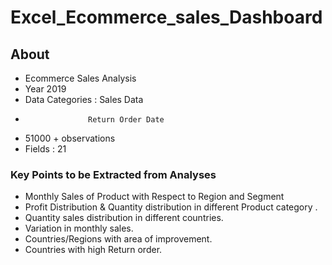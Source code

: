 # Excel_Ecommerce_sales_Dashboard

## About 

* Ecommerce  Sales Analysis 
* Year 2019
* Data Categories  :  Sales Data
*                   Return Order Date
* 51000 + observations
* Fields : 21

### Key Points to be Extracted from Analyses

* Monthly Sales of Product with Respect to Region and Segment 
* Profit Distribution & Quantity distribution in different Product category .
* Quantity sales distribution in different countries. 
* Variation in monthly sales.
* Countries/Regions with area of improvement.
* Countries with high Return order.



